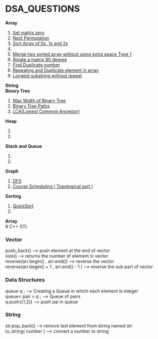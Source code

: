 # DSA_QUESTIONS
<b>Array</b> <br>
<ol>
  <li> <a href = "https://leetcode.com/problems/set-matrix-zeroes/">Set matrix zero </a></li>
  <li> <a href = "https://leetcode.com/problems/next-permutation/">Next Permutation</a> </li>
  <li><a href = "https://leetcode.com/problems/sort-colors/description/">Sort Array of 0s, 1s and 2s</a></li>
  <li><a href="https://leetcode.com/problems/maximum-width-of-binary-tree/description/"> </a></li>
  <li><a href= "https://www.codingninjas.com/studio/problems/merge-two-sorted-arrays-without-extra-space_6898839?utm_source=striver&utm_medium=website&utm_campaign=codestudio_a_zcourse&leftPanelTabValue=SUBMISSION">  Merge two sorted array without using extra space Type 1 </a></li>
  <li><a href = "https://leetcode.com/problems/rotate-image/"> Rotate a matrix 90 degree </a></li>
  <li><a href = "https://leetcode.com/problems/find-the-duplicate-number/description/"> Find Duplicate number </a></li>
  <li><a href = "https://www.codingninjas.com/studio/problems/missing-and-repeating-numbers_6828164?utm_source=striver&utm_medium=website&utm_campaign=codestudio_a_zcourse&leftPanelTabValue=PROBLEM">Repeating and Duplicate element in array </a></li>
  <li><a href ="https://leetcode.com/problems/longest-substring-without-repeating-characters/description/">Longest substring without repeat </a></li>
</ol>

<b>String</b> <br>
<b>Binary Tree</b> <br>
<ol>
  <li><a href = "https://leetcode.com/problems/maximum-width-of-binary-tree/description/">Max Width of Binary Tree</a> </li>
  <li><a href  = "https://leetcode.com/problems/binary-tree-paths/solutions/">Binary Tree Paths</a></li>
  <li><a href = "https://leetcode.com/problems/lowest-common-ancestor-of-a-binary-tree/">LCA(Lowest Common Ancestor)</a></li>
</ol>

<b>Heap</b> <br>
<ol>
  <li><a href = ""></a></li>
  <li><a href=""> </a></li>
</ol>
<b>Stack and Queue</b> <br>
<ol>
  <li><a href = ""></a></li>
  <li><a href=""> </a></li>
</ol>
<b>Graph</b> <br>
<ol>
  <li><a href = "https://practice.geeksforgeeks.org/problems/depth-first-traversal-for-a-graph/1">DFS</a></li>
  <li><a href = "https://leetcode.com/problems/course-schedule/description/">Course Scheduling ( Topological sort )</a></li>
</ol>
<b>Sorting</b> <br>
<ol>
  <li><a href = "https://practice.geeksforgeeks.org/problems/quick-sort/1"> QuickSort </a></li>
  <li><a href=""> </a></li>
</ol>
<b>Array</b> <br>
# C++ STL
<h3>Vector</h3>
push_back() --> push element at the end of vector <br>
size() --> returns the number of element in vector <br>
reverse(arr.begin() , arr.end()) --> reverse the vector <br>
reverse(arr.begin() + 1 , arr.end() - 1 ) --> reverse the sub part of vector <br>

<h3>Data Structures</h3> 
queue<int> q ; --> Creating a Queue in which each element is integer <br>
queue< pair<int,int> > q ; --> Queue of pairs <br>
q.push({1,2})    --> push pai in queue <br>

<h3> String </h3>
str.pop_back()      --> remove last element from string named str<br>
to_string( number ) --> convert a number to string <br>

<h3> </h3>
